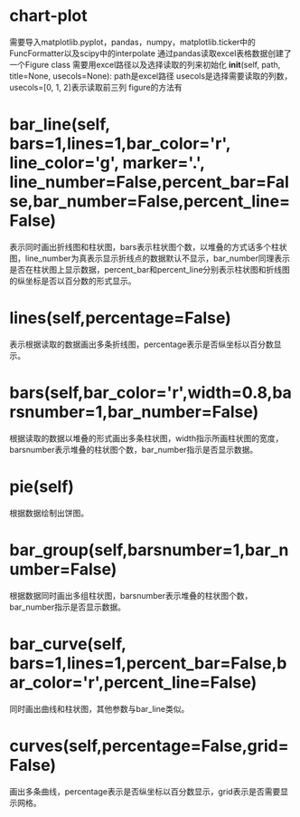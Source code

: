 # chart-plot
需要导入matplotlib.pyplot，pandas，numpy，matplotlib.ticker中的FuncFormatter以及scipy中的interpolate
通过pandas读取excel表格数据创建了一个Figure class 需要用excel路径以及选择读取的列来初始化
__init__(self, path, title=None, usecols=None): path是excel路径 usecols是选择需要读取的列数，usecols=[0, 1, 2]表示读取前三列
figure的方法有
# bar_line(self, bars=1,lines=1,bar_color='r', line_color='g', marker='.', line_number=False,percent_bar=False,bar_number=False,percent_line=False)
表示同时画出折线图和柱状图，bars表示柱状图个数，以堆叠的方式话多个柱状图，line_number为真表示显示折线点的数据默认不显示，bar_number同理表示是否在柱状图上显示数据，percent_bar和percent_line分别表示柱状图和折线图的纵坐标是否以百分数的形式显示。
# lines(self,percentage=False)
表示根据读取的数据画出多条折线图，percentage表示是否纵坐标以百分数显示。
# bars(self,bar_color='r',width=0.8,barsnumber=1,bar_number=False)
根据读取的数据以堆叠的形式画出多条柱状图，width指示所画柱状图的宽度，barsnumber表示堆叠的柱状图个数，bar_number指示是否显示数据。
# pie(self)
根据数据绘制出饼图。
# bar_group(self,barsnumber=1,bar_number=False)
根据数据同时画出多组柱状图，barsnumber表示堆叠的柱状图个数，bar_number指示是否显示数据。
# bar_curve(self, bars=1,lines=1,percent_bar=False,bar_color='r',percent_line=False)
同时画出曲线和柱状图，其他参数与bar_line类似。
# curves(self,percentage=False,grid=False)
画出多条曲线，percentage表示是否纵坐标以百分数显示，grid表示是否需要显示网格。
